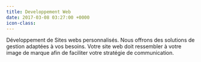 ```yaml
---
title: Developpement Web
date: 2017-03-08 03:27:00 +0000
icon-class: 
---
```


Développement de Sites webs personnalisés. Nous offrons des solutions de gestion adaptées à vos besoins. Votre site web doit ressembler à votre image de marque afin de faciliter votre stratégie de communication.